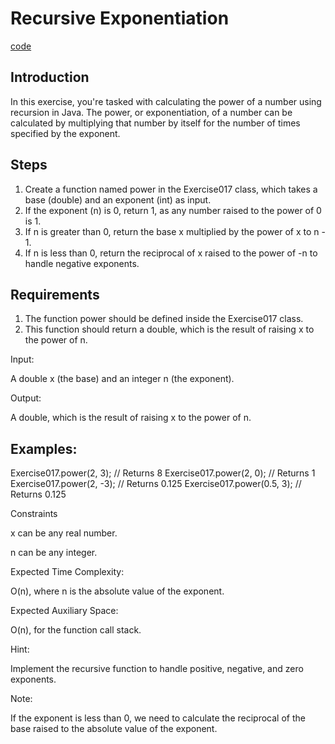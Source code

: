 # Recursive Exponentiation

[code](Exercise017.java)

## Introduction

In this exercise, you're tasked with calculating the power of a number using recursion in Java. The power, or exponentiation, of a number can be calculated by multiplying that number by itself for the number of times specified by the exponent.

## Steps

1. Create a function named power in the Exercise017 class, which takes a base (double) and an exponent (int) as input.
2. If the exponent (n) is 0, return 1, as any number raised to the power of 0 is 1.
3. If n is greater than 0, return the base x multiplied by the power of x to n - 1.
4. If n is less than 0, return the reciprocal of x raised to the power of -n to handle negative exponents.

## Requirements

1. The function power should be defined inside the Exercise017 class.
2. This function should return a double, which is the result of raising x to the power of n.

Input:

A double x (the base) and an integer n (the exponent).

Output:

A double, which is the result of raising x to the power of n.

## Examples:

Exercise017.power(2, 3);  // Returns 8
Exercise017.power(2, 0); // Returns 1
Exercise017.power(2, -3); // Returns 0.125
Exercise017.power(0.5, 3); // Returns 0.125

Constraints

x can be any real number.

n can be any integer.

Expected Time Complexity:

O(n), where n is the absolute value of the exponent.

Expected Auxiliary Space:

O(n), for the function call stack.

Hint:

Implement the recursive function to handle positive, negative, and zero exponents.

Note:

If the exponent is less than 0, we need to calculate the reciprocal of the base raised to the absolute value of the exponent.
